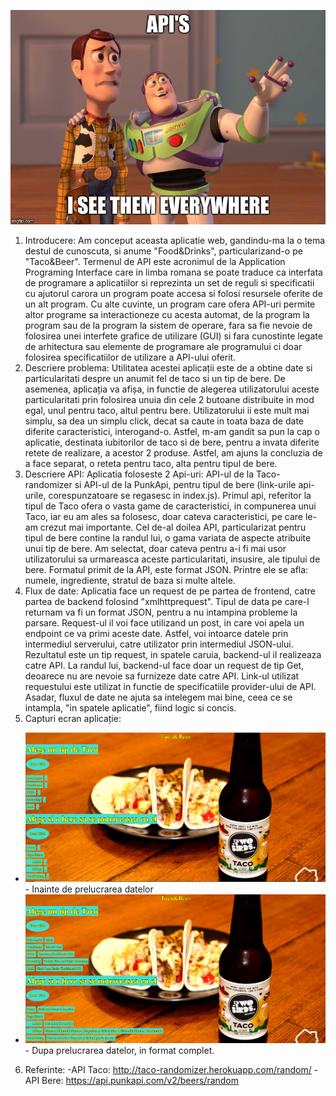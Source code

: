 ![3](poze/3.jpeg)
1. Introducere: Am conceput aceasta aplicatie web, gandindu-ma la o tema destul de cunoscuta, si anume "Food&Drinks", particularizand-o pe "Taco&Beer". Termenul de API este acronimul de la Application Programing Interface care in limba romana se poate traduce ca interfata de programare a aplicatiilor si reprezinta un set de reguli si specificatii cu ajutorul carora un program poate accesa si folosi resursele oferite de un alt program. Cu alte cuvinte, un program care ofera API-uri permite altor programe sa interactioneze cu acesta automat, de la program la program sau de la program la sistem de operare, fara sa fie nevoie de folosirea unei interfete grafice de utilizare (GUI) si fara cunostinte legate de arhitectura sau elemente de programare ale programului ci doar folosirea specificatiilor de utilizare a API-ului oferit.
2. Descriere problema: Utilitatea acestei aplicații este de a obtine date si particularitati despre un anumit fel de taco si un tip de bere. De asemenea, aplicația va afișa, in functie de alegerea utilizatorului aceste particularitati prin folosirea unuia din cele 2 butoane distribuite in mod egal, unul pentru taco, altul pentru bere. Utilizatorului ii este mult mai simplu, sa dea un simplu click, decat sa caute in toata baza de date diferite caracteristici, interogand-o. Astfel, m-am gandit sa pun la cap o aplicatie, destinata iubitorilor de taco si de bere, pentru a invata diferite retete de realizare, a acestor 2 produse. Astfel, am ajuns la concluzia de a face separat, o reteta pentru taco, alta pentru tipul de bere.
3. Descriere API: Aplicatia foloseste 2 Api-uri: API-ul de la Taco-randomizer si API-ul de la PunkApi, pentru tipul de bere (link-urile api-urile, corespunzatoare se regasesc in index.js). Primul api, referitor la tipul de Taco ofera o vasta game de caracteristici, in compunerea unui Taco, iar eu am ales sa folosesc, doar cateva caracteristici, pe care le-am crezut mai importante. Cel de-al doilea API, particularizat pentru tipul de bere contine la randul lui, o gama variata de aspecte atribuite unui tip de bere. Am selectat, doar cateva pentru a-i fi mai usor utilizatorului sa urmareasca aceste particularitati, insusire, ale tipului de bere. Formatul primit de la API, este format JSON. Printre ele se afla: numele, ingrediente, stratul de baza si multe altele.
4. Flux de date: Aplicatia face un request de pe partea de frontend, catre partea de backend folosind "xmlhttprequest". Tipul de data pe care-l returnam va fi un format JSON, pentru a nu intampina probleme la parsare. Request-ul il voi face utilizand un post, in care voi apela un endpoint ce va primi aceste date. Astfel, voi intoarce datele prin intermediul serverului, catre utilizator prin intermediul JSON-ului. Rezultatul este un tip request, in spatele caruia, backend-ul il realizeaza catre API. La randul lui, backend-ul face doar un request de tip Get, deoarece nu are nevoie sa furnizeze date catre API. Link-ul utilizat requestului este utilizat in functie de specificatiile provider-ului de API. Asadar, fluxul de date ne ajuta sa intelegem mai bine, ceea ce se intampla, "in spatele aplicatie", fiind logic si concis.
5. Capturi ecran aplicație:
- ![1](poze/1.PNG) - Inainte de prelucrarea datelor
- ![2](poze/2.PNG) - Dupa prelucrarea datelor, in format complet.
6. Referinte: 
-API Taco: http://taco-randomizer.herokuapp.com/random/
-API Bere: https://api.punkapi.com/v2/beers/random

